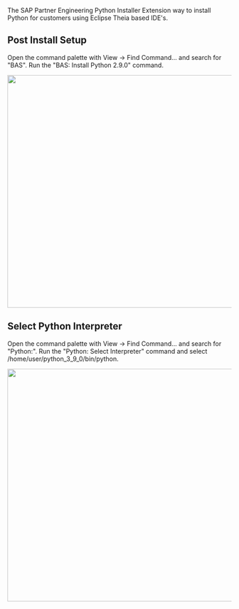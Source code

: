 The SAP Partner Engineering Python Installer Extension way to install Python for customers using Eclipse Theia based IDE's. 

## Post Install Setup

Open the command palette with View -> Find Command... and search for "BAS".  Run the "BAS: Install Python 2.9.0" command.

<img src=https://github.com/andrewlunde/sap-partner-eng-python-installer-extension/releases/download/v0.0.0/010_inst_python.gif width=1056 height=522>


## Select Python Interpreter

Open the command palette with View -> Find Command... and search for "Python:".  Run the "Python: Select Interpreter" command and select /home/user/python_3_9_0/bin/python.

<img src=https://github.com/andrewlunde/sap-partner-eng-python-installer-extension/releases/download/v0.0.0/020_select_python.gif width=1056 height=522>


